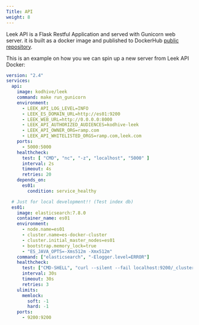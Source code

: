 ```yaml
---
Title: API
weight: 8
---
```


Leek API is a Flask Restful Application and served with Gunicorn web server. it is built as a docker image and published 
to DockerHub [public repository](https://hub.docker.com/repository/docker/kodhive/leek).

This is an example on how you we can spin up a new server from Leek API Docker:

```yaml
version: "2.4"
services:
  api:
    image: kodhive/leek
    command: make run_gunicorn
    environment:
      - LEEK_API_LOG_LEVEL=INFO
      - LEEK_ES_DOMAIN_URL=http://es01:9200
      - LEEK_WEB_URL=http://0.0.0.0:8000
      - LEEK_API_AUTHORIZED_AUDIENCES=kodhive-leek
      - LEEK_API_OWNER_ORG=ramp.com
      - LEEK_API_WHITELISTED_ORGS=ramp.com,leek.com
    ports:
      - 5000:5000
    healthcheck:
      test: [ "CMD", "nc", "-z", "localhost", "5000" ]
      interval: 2s
      timeout: 4s
      retries: 20
    depends_on:
      es01:
        condition: service_healthy

  # Just for local development!! (Test index db)
  es01:
    image: elasticsearch:7.8.0
    container_name: es01
    environment:
      - node.name=es01
      - cluster.name=es-docker-cluster
      - cluster.initial_master_nodes=es01
      - bootstrap.memory_lock=true
      - "ES_JAVA_OPTS=-Xms512m -Xmx512m"
    command: ["elasticsearch", "-Elogger.level=ERROR"]
    healthcheck:
      test: ["CMD-SHELL", "curl --silent --fail localhost:9200/_cluster/health || exit 1"]
      interval: 30s
      timeout: 30s
      retries: 3
    ulimits:
      memlock:
        soft: -1
        hard: -1
    ports:
      - 9200:9200
```